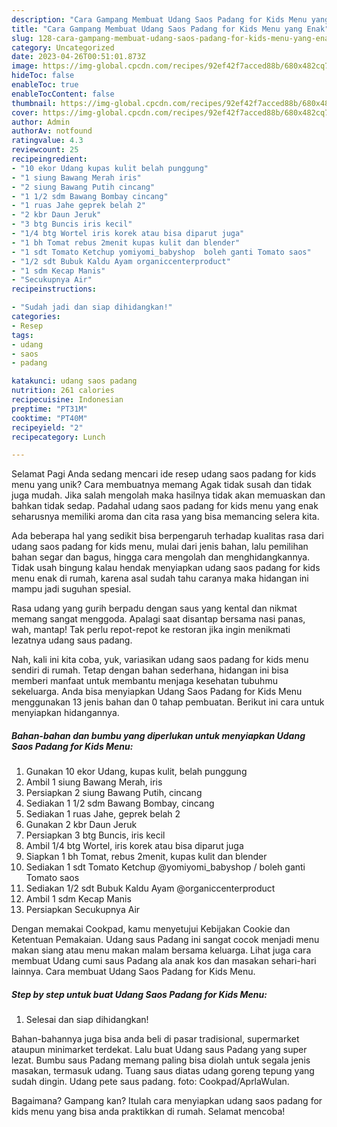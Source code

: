 ```yaml
---
description: "Cara Gampang Membuat Udang Saos Padang for Kids Menu yang Enak"
title: "Cara Gampang Membuat Udang Saos Padang for Kids Menu yang Enak"
slug: 128-cara-gampang-membuat-udang-saos-padang-for-kids-menu-yang-enak
category: Uncategorized
date: 2023-04-26T00:51:01.873Z
image: https://img-global.cpcdn.com/recipes/92ef42f7acced88b/680x482cq70/udang-saos-padang-for-kids-menu-foto-resep-utama.jpg
hideToc: false
enableToc: true
enableTocContent: false
thumbnail: https://img-global.cpcdn.com/recipes/92ef42f7acced88b/680x482cq70/udang-saos-padang-for-kids-menu-foto-resep-utama.jpg
cover: https://img-global.cpcdn.com/recipes/92ef42f7acced88b/680x482cq70/udang-saos-padang-for-kids-menu-foto-resep-utama.jpg
author: Admin
authorAv: notfound
ratingvalue: 4.3
reviewcount: 25
recipeingredient:
- "10 ekor Udang kupas kulit belah punggung"
- "1 siung Bawang Merah iris"
- "2 siung Bawang Putih cincang"
- "1 1/2 sdm Bawang Bombay cincang"
- "1 ruas Jahe geprek belah 2"
- "2 kbr Daun Jeruk"
- "3 btg Buncis iris kecil"
- "1/4 btg Wortel iris korek atau bisa diparut juga"
- "1 bh Tomat rebus 2menit kupas kulit dan blender"
- "1 sdt Tomato Ketchup yomiyomi_babyshop  boleh ganti Tomato saos"
- "1/2 sdt Bubuk Kaldu Ayam organiccenterproduct"
- "1 sdm Kecap Manis"
- "Secukupnya Air"
recipeinstructions:

- "Sudah jadi dan siap dihidangkan!"
categories:
- Resep
tags:
- udang
- saos
- padang

katakunci: udang saos padang 
nutrition: 261 calories
recipecuisine: Indonesian
preptime: "PT31M"
cooktime: "PT40M"
recipeyield: "2"
recipecategory: Lunch

---
```



Selamat Pagi Anda sedang mencari ide resep udang saos padang for kids menu yang unik? Cara membuatnya memang Agak tidak susah dan tidak juga mudah. Jika salah mengolah maka hasilnya tidak akan memuaskan dan bahkan tidak sedap. Padahal udang saos padang for kids menu yang enak seharusnya memiliki aroma dan cita rasa yang bisa memancing selera kita.


Ada beberapa hal yang sedikit bisa berpengaruh terhadap kualitas rasa dari udang saos padang for kids menu, mulai dari jenis bahan, lalu pemilihan bahan segar dan bagus, hingga cara mengolah dan menghidangkannya. Tidak usah bingung kalau hendak menyiapkan udang saos padang for kids menu enak di rumah, karena asal sudah tahu caranya maka hidangan ini mampu jadi suguhan spesial.

Rasa udang yang gurih berpadu dengan saus yang kental dan nikmat memang sangat menggoda. Apalagi saat disantap bersama nasi panas, wah, mantap! Tak perlu repot-repot ke restoran jika ingin menikmati lezatnya udang saus padang.


Nah, kali ini kita coba, yuk, variasikan udang saos padang for kids menu sendiri di rumah. Tetap dengan bahan sederhana, hidangan ini bisa memberi manfaat untuk membantu menjaga kesehatan tubuhmu sekeluarga. Anda bisa menyiapkan Udang Saos Padang for Kids Menu menggunakan 13 jenis bahan dan 0 tahap pembuatan. Berikut ini cara untuk menyiapkan hidangannya.

<!--inarticleads1-->

##### Bahan-bahan dan bumbu yang diperlukan untuk menyiapkan Udang Saos Padang for Kids Menu:

1. Gunakan 10 ekor Udang, kupas kulit, belah punggung
1. Ambil 1 siung Bawang Merah, iris
1. Persiapkan 2 siung Bawang Putih, cincang
1. Sediakan 1 1/2 sdm Bawang Bombay, cincang
1. Sediakan 1 ruas Jahe, geprek belah 2
1. Gunakan 2 kbr Daun Jeruk
1. Persiapkan 3 btg Buncis, iris kecil
1. Ambil 1/4 btg Wortel, iris korek atau bisa diparut juga
1. Siapkan 1 bh Tomat, rebus 2menit, kupas kulit dan blender
1. Sediakan 1 sdt Tomato Ketchup @yomiyomi_babyshop / boleh ganti Tomato saos
1. Sediakan 1/2 sdt Bubuk Kaldu Ayam @organiccenterproduct
1. Ambil 1 sdm Kecap Manis
1. Persiapkan Secukupnya Air


Dengan memakai Cookpad, kamu menyetujui Kebijakan Cookie dan Ketentuan Pemakaian. Udang saus Padang ini sangat cocok menjadi menu makan siang atau menu makan malam bersama keluarga. Lihat juga cara membuat Udang cumi saus Padang ala anak kos dan masakan sehari-hari lainnya. Cara membuat Udang Saos Padang for Kids Menu. 

<!--inarticleads2-->

##### Step by step untuk buat Udang Saos Padang for Kids Menu:


1. Selesai dan siap dihidangkan!

Bahan-bahannya juga bisa anda beli di pasar tradisional, supermarket ataupun minimarket terdekat. Lalu buat Udang saus Padang yang super lezat. Bumbu saus Padang memang paling bisa diolah untuk segala jenis masakan, termasuk udang. Tuang saus diatas udang goreng tepung yang sudah dingin. Udang pete saus padang. foto: Cookpad/AprlaWulan. 

Bagaimana? Gampang kan? Itulah cara menyiapkan udang saos padang for kids menu yang bisa anda praktikkan di rumah. Selamat mencoba!
